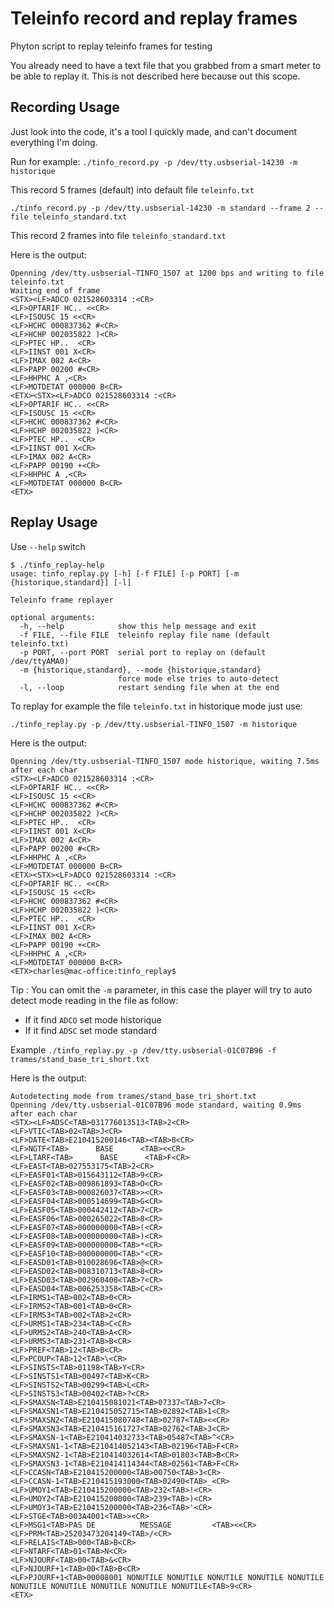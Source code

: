 # Teleinfo record and replay frames


Phyton script to replay teleinfo frames for testing

You already need to have a text file that you grabbed from a smart meter to be able to replay it. This is not described here because out this scope.


## Recording Usage 

Just look into the code, it's a tool I quickly made, and can't document everything I'm doing.

Run for example:
`./tinfo_record.py -p /dev/tty.usbserial-14230 -m historique`

This record 5 frames (default) into default file `teleinfo.txt`

`./tinfo_record.py -p /dev/tty.usbserial-14230 -m standard --frame 2 --file teleinfo_standard.txt`

This record 2 frames into file `teleinfo_standard.txt`

Here is the output:

```
Openning /dev/tty.usbserial-TINFO_1507 at 1200 bps and writing to file teleinfo.txt
Waiting end of frame
<STX><LF>ADCO 021528603314 :<CR>
<LF>OPTARIF HC.. <<CR>
<LF>ISOUSC 15 <<CR>
<LF>HCHC 000837362 #<CR>
<LF>HCHP 002035822 )<CR>
<LF>PTEC HP..  <CR>
<LF>IINST 001 X<CR>
<LF>IMAX 002 A<CR>
<LF>PAPP 00200 #<CR>
<LF>HHPHC A ,<CR>
<LF>MOTDETAT 000000 B<CR>
<ETX><STX><LF>ADCO 021528603314 :<CR>
<LF>OPTARIF HC.. <<CR>
<LF>ISOUSC 15 <<CR>
<LF>HCHC 000837362 #<CR>
<LF>HCHP 002035822 )<CR>
<LF>PTEC HP..  <CR>
<LF>IINST 001 X<CR>
<LF>IMAX 002 A<CR>
<LF>PAPP 00190 +<CR>
<LF>HHPHC A ,<CR>
<LF>MOTDETAT 000000 B<CR>
<ETX>
```

## Replay Usage 

Use `--help` switch 

```
$ ./tinfo_replay-help
usage: tinfo_replay.py [-h] [-f FILE] [-p PORT] [-m {historique,standard}] [-l]

Teleinfo frame replayer

optional arguments:
  -h, --help            show this help message and exit
  -f FILE, --file FILE  teleinfo replay file name (default teleinfo.txt)
  -p PORT, --port PORT  serial port to replay on (default /dev/ttyAMA0)
  -m {historique,standard}, --mode {historique,standard}
                        force mode else tries to auto-detect
  -l, --loop            restart sending file when at the end

```

To replay for example the file `teleinfo.txt` in historique mode just use:

`./tinfo_replay.py -p /dev/tty.usbserial-TINFO_1507 -m historique`

Here is the output:

```
Openning /dev/tty.usbserial-TINFO_1507 mode historique, waiting 7.5ms after each char
<STX><LF>ADCO 021528603314 :<CR>
<LF>OPTARIF HC.. <<CR>
<LF>ISOUSC 15 <<CR>
<LF>HCHC 000837362 #<CR>
<LF>HCHP 002035822 )<CR>
<LF>PTEC HP..  <CR>
<LF>IINST 001 X<CR>
<LF>IMAX 002 A<CR>
<LF>PAPP 00200 #<CR>
<LF>HHPHC A ,<CR>
<LF>MOTDETAT 000000 B<CR>
<ETX><STX><LF>ADCO 021528603314 :<CR>
<LF>OPTARIF HC.. <<CR>
<LF>ISOUSC 15 <<CR>
<LF>HCHC 000837362 #<CR>
<LF>HCHP 002035822 )<CR>
<LF>PTEC HP..  <CR>
<LF>IINST 001 X<CR>
<LF>IMAX 002 A<CR>
<LF>PAPP 00190 +<CR>
<LF>HHPHC A ,<CR>
<LF>MOTDETAT 000000 B<CR>
<ETX>charles@mac-office:tinfo_replay$ 
```

Tip : You can omit the `-m` parameter, in this case the player will try to auto detect mode reading in the file as follow:

- If it find `ADCO` set mode historique
- If it find `ADSC` set mode standard

Example
`./tinfo_replay.py -p /dev/tty.usbserial-01C07B96 -f trames/stand_base_tri_short.txt`

Here is the output:

```
Autodetecting mode from trames/stand_base_tri_short.txt
Openning /dev/tty.usbserial-01C07B96 mode standard, waiting 0.9ms after each char
<STX><LF>ADSC<TAB>031776013513<TAB>2<CR>
<LF>VTIC<TAB>02<TAB>J<CR>
<LF>DATE<TAB>E210415200146<TAB><TAB>8<CR>
<LF>NGTF<TAB>      BASE      <TAB><<CR>
<LF>LTARF<TAB>      BASE      <TAB>F<CR>
<LF>EAST<TAB>027553175<TAB>2<CR>
<LF>EASF01<TAB>015643112<TAB>9<CR>
<LF>EASF02<TAB>009861893<TAB>O<CR>
<LF>EASF03<TAB>000826037<TAB>><CR>
<LF>EASF04<TAB>000514699<TAB>G<CR>
<LF>EASF05<TAB>000442412<TAB>7<CR>
<LF>EASF06<TAB>000265022<TAB>8<CR>
<LF>EASF07<TAB>000000000<TAB>(<CR>
<LF>EASF08<TAB>000000000<TAB>)<CR>
<LF>EASF09<TAB>000000000<TAB>*<CR>
<LF>EASF10<TAB>000000000<TAB>"<CR>
<LF>EASD01<TAB>010028696<TAB>@<CR>
<LF>EASD02<TAB>008310713<TAB>8<CR>
<LF>EASD03<TAB>002960408<TAB>?<CR>
<LF>EASD04<TAB>006253358<TAB>C<CR>
<LF>IRMS1<TAB>002<TAB>0<CR>
<LF>IRMS2<TAB>001<TAB>0<CR>
<LF>IRMS3<TAB>002<TAB>2<CR>
<LF>URMS1<TAB>234<TAB>C<CR>
<LF>URMS2<TAB>240<TAB>A<CR>
<LF>URMS3<TAB>231<TAB>B<CR>
<LF>PREF<TAB>12<TAB>B<CR>
<LF>PCOUP<TAB>12<TAB>\<CR>
<LF>SINSTS<TAB>01198<TAB>Y<CR>
<LF>SINSTS1<TAB>00497<TAB>K<CR>
<LF>SINSTS2<TAB>00299<TAB>L<CR>
<LF>SINSTS3<TAB>00402<TAB>?<CR>
<LF>SMAXSN<TAB>E210415081021<TAB>07337<TAB>7<CR>
<LF>SMAXSN1<TAB>E210415052715<TAB>02892<TAB>1<CR>
<LF>SMAXSN2<TAB>E210415080748<TAB>02787<TAB><<CR>
<LF>SMAXSN3<TAB>E210415161727<TAB>02762<TAB>3<CR>
<LF>SMAXSN-1<TAB>E210414032733<TAB>05487<TAB>^<CR>
<LF>SMAXSN1-1<TAB>E210414052143<TAB>02196<TAB>F<CR>
<LF>SMAXSN2-1<TAB>E210414032614<TAB>01803<TAB>B<CR>
<LF>SMAXSN3-1<TAB>E210414114344<TAB>02561<TAB>F<CR>
<LF>CCASN<TAB>E210415200000<TAB>00750<TAB>3<CR>
<LF>CCASN-1<TAB>E210415193000<TAB>02490<TAB>_<CR>
<LF>UMOY1<TAB>E210415200000<TAB>232<TAB>!<CR>
<LF>UMOY2<TAB>E210415200000<TAB>239<TAB>)<CR>
<LF>UMOY3<TAB>E210415200000<TAB>236<TAB>'<CR>
<LF>STGE<TAB>003A4001<TAB>><CR>
<LF>MSG1<TAB>PAS DE          MESSAGE         <TAB><<CR>
<LF>PRM<TAB>25203473204149<TAB>/<CR>
<LF>RELAIS<TAB>000<TAB>B<CR>
<LF>NTARF<TAB>01<TAB>N<CR>
<LF>NJOURF<TAB>00<TAB>&<CR>
<LF>NJOURF+1<TAB>00<TAB>B<CR>
<LF>PJOURF+1<TAB>00008001 NONUTILE NONUTILE NONUTILE NONUTILE NONUTILE NONUTILE NONUTILE NONUTILE NONUTILE NONUTILE<TAB>9<CR>
<ETX>
```


